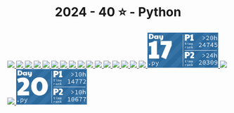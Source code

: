 <!-- AOC TILES BEGIN -->
<h1 align="center">
  2024 - 40 ⭐ - Python
</h1>
<a href="day_01/main.py">
  <img src=".aoc_tiles/tiles/2024/01.png" width="161px">
</a>
<a href="day_02/main.py">
  <img src=".aoc_tiles/tiles/2024/02.png" width="161px">
</a>
<a href="day_03/main.py">
  <img src=".aoc_tiles/tiles/2024/03.png" width="161px">
</a>
<a href="day_04/main.py">
  <img src=".aoc_tiles/tiles/2024/04.png" width="161px">
</a>
<a href="day_05/main.py">
  <img src=".aoc_tiles/tiles/2024/05.png" width="161px">
</a>
<a href="day_06/main.py">
  <img src=".aoc_tiles/tiles/2024/06.png" width="161px">
</a>
<a href="day_07/main.py">
  <img src=".aoc_tiles/tiles/2024/07.png" width="161px">
</a>
<a href="day_08/main.py">
  <img src=".aoc_tiles/tiles/2024/08.png" width="161px">
</a>
<a href="day_09/main.py">
  <img src=".aoc_tiles/tiles/2024/09.png" width="161px">
</a>
<a href="day_10/main.py">
  <img src=".aoc_tiles/tiles/2024/10.png" width="161px">
</a>
<a href="day_11/main.py">
  <img src=".aoc_tiles/tiles/2024/11.png" width="161px">
</a>
<a href="day_12/main.py">
  <img src=".aoc_tiles/tiles/2024/12.png" width="161px">
</a>
<a href="day_13/main.py">
  <img src=".aoc_tiles/tiles/2024/13.png" width="161px">
</a>
<a href="day_14/main.py">
  <img src=".aoc_tiles/tiles/2024/14.png" width="161px">
</a>
<a href="day_15/main.py">
  <img src=".aoc_tiles/tiles/2024/15.png" width="161px">
</a>
<a href="day_16/main.py">
  <img src=".aoc_tiles/tiles/2024/16.png" width="161px">
</a>
<a href="day_17/main.py">
  <img src=".aoc_tiles/tiles/2024/17.png" width="161px">
</a>
<a href="day_18/main.py">
  <img src=".aoc_tiles/tiles/2024/18.png" width="161px">
</a>
<a href="day_19/main.py">
  <img src=".aoc_tiles/tiles/2024/19.png" width="161px">
</a>
<a href="day_20/main.py">
  <img src=".aoc_tiles/tiles/2024/20.png" width="161px">
</a>
<!-- AOC TILES END -->
